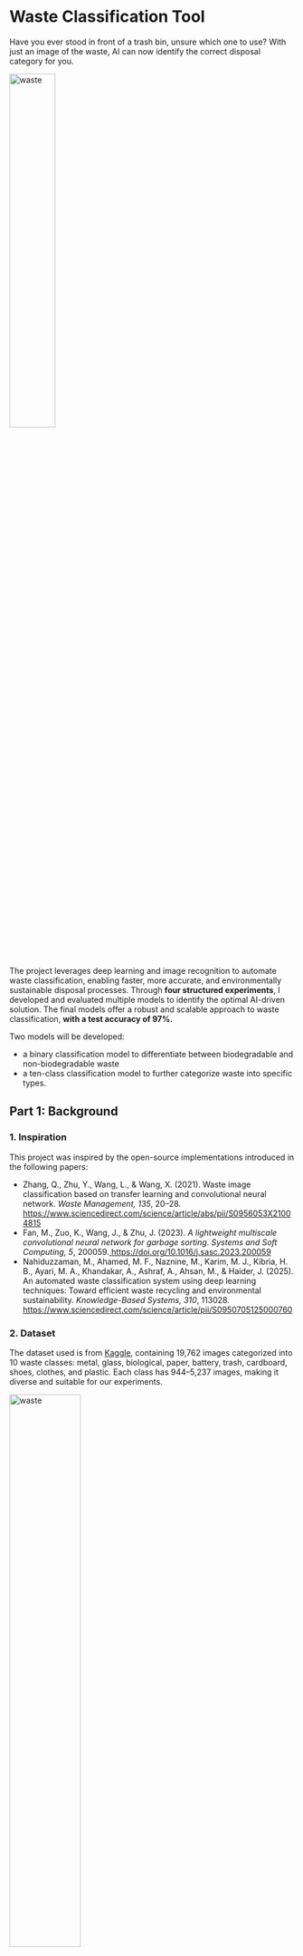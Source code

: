 # Waste Classification Tool

Have you ever stood in front of a trash bin, unsure which one to use? With just an image of the waste, AI can now identify the correct disposal category for you.

<img src="images/waste.png" alt="waste" style="width:40%;" />

The project leverages deep learning and image recognition to automate waste classification, enabling faster, more accurate, and environmentally sustainable disposal processes. Through **four structured experiments**, I developed and evaluated multiple models to identify the optimal AI-driven solution. The final models offer a robust and scalable approach to waste classification, **with a test accuracy of 97%.**

Two models will be developed:

- a binary classification model to differentiate between biodegradable and non-biodegradable waste
- a ten-class classification model to further categorize waste into specific types. 

## Part 1: Background

### 1. Inspiration

This project was inspired by the open-source implementations introduced in the following papers:

- Zhang, Q., Zhu, Y., Wang, L., & Wang, X. (2021). Waste image classification based on transfer learning and convolutional neural network. *Waste Management, 135*, 20–28.[ ](https://www.sciencedirect.com/science/article/abs/pii/S0956053X21004815)https://www.sciencedirect.com/science/article/abs/pii/S0956053X21004815
- Fan, M., Zuo, K., Wang,  J., & Zhu, J. (2023). *A  lightweight multiscale convolutional neural network for garbage sorting*.  *Systems and Soft Computing, 5*,     200059.[ ](https://doi.org/10.1016/j.sasc.2023.200059)https://doi.org/10.1016/j.sasc.2023.200059
- Nahiduzzaman, M., Ahamed, M. F., Naznine, M., Karim, M. J., Kibria, H. B., Ayari, M. A., Khandakar, A., Ashraf, A., Ahsan, M., & Haider, J. (2025). An automated waste classification system using deep learning techniques: Toward efficient waste recycling and environmental sustainability. *Knowledge-Based Systems, 310*, 113028. https://www.sciencedirect.com/science/article/pii/S0950705125000760

### 2. Dataset

The dataset used is from [Kaggle](https://www.kaggle.com/datasets/sumn2u/garbage-classification-v2), containing 19,762 images categorized into 10 waste classes: metal, glass, biological, paper, battery, trash, cardboard, shoes, clothes, and plastic. Each class has 944–5,237 images, making it diverse and suitable for our experiments. 

<img src="images/dataset1.png" alt="waste" style="width:50%;" />

To prepare data for the binary classification model, I perform **label engineering** by grouping the original classes into biodegradable (biological, paper, clothes, shoes, cardboard) and non-biodegradable (metal, glass, battery, trash, plastic) categories. This results in 11,806 images labeled as biodegradable and 7,956 as non-biodegradable.

<img src="images/dataset2.png" alt="waste" style="width:50%;" />

To reliably fine-tune our models and evaluate their performance, out of 19,762 images, I split the dataset into training (70%), validation (15%), and test (15%) sets. 

### 3. Performance Evaluation Methods

Performance metrics include:

- accuracy (the proportion of correct predictions)
- precision (the proportion of true positives among all positive predictions)
- recall (the proportion of actual positives correctly identified)
- F1 score (the harmonic mean of precision and recall)

To enhance model transparency, I employ heatmaps to visualize the key regions influencing model predictions, where warmer colors indicate higher importance. 

<img src="images/example-heatmap.png" alt="waste" style="width:30%;" />

## Part 2: Methods

### 1. Convolutional Neural Network

The core deep learning algorithm used in this project is the Convolutional Neural Network (CNN), which is particularly effective for image classification tasks due to its ability to automatically learn spatial hierarchies of features. A typical CNN architecture consists of convolutional layers, pooling layers, flatten layers, and fully connected layers, each contributing uniquely to the learning process. 

- Convolutional layers apply learnable filters across the input image to extract spatial features such as edges, textures, and shapes. 
- Pooling layers reduce the spatial dimensions of the feature maps, preserving essential information. 
- The flatten layer reshapes the multi-dimensional feature maps into a one-dimensional vector, which is then passed to fully connected layers. 
- For the binary classification model, a sigmoid activation function is used in the output layer to generate binary classification results. For the ten-class classification model, a softmax activation function is employed.

### 2. Dual-Path Convolutional Neural Network

The Dual-Path Convolutional Neural Network (DP-CNN) has been shown to be effective in waste classification tasks. This architecture incorporates parallel convolutional layers with varying kernel sizes, enabling the model to capture features at multiple spatial scales. In CNNs, the kernel size defines the dimensions of the filter applied to the input image, which in turn determines the receptive field—the portion of the image the model processes at a time. Smaller kernels are effective for detecting fine-grained details, while larger kernels capture broader, more global features. By extracting feature maps in parallel using diverse kernel sizes and aggregating them through concatenation layers, the DP-CNN enhances the model’s adaptability to variations in object size and orientation within waste images. 

### 3. Transfer Learning

Leveraging pre-trained models such as ResNet and DenseNet, originally trained on the large-scale ImageNet dataset, has proven effective for waste classification tasks. ImageNet contains over 14 million labeled images across thousands of categories and is widely used for training and benchmarking image classification models. A list of ImageNet pre-trained models is available on the [MathWorks](https://www.mathworks.com/help/deeplearning/ug/pretrained-convolutional-neural-networks.html) website. In the experiments, I evaluate which of these pre-trained models best aligns with our dataset. These models serve as the base for our transfer learning approach, where I experiment with two strategies: freezing all layers of the base model or selectively unfreezing certain layers to allow fine-tuning.

### 4. Regularization Techniques

To reduce overfitting and improve model generalization, several regularization techniques are employed. 

- Dropout layers are added after fully connected layers to randomly deactivate a portion of neurons during training, preventing the model from becoming overly reliant on specific features. 
- Early stopping is applied to halt training when the validation loss or accuracy does not improve for more than five consecutive epochs. 
- In the Extreme Learning Machine (explained later), L2 regularization is used to penalize large weights by adding a regularization term to the loss function. 
- Data augmentation is applied to the training set using image transformations such as horizontal flipping, and zooming, which increases dataset diversity and enhances model robustness.

### 5. Ensemble-Extreme Learning Machine (En-ELM)

This method is inspired by the prior research on automated waste classification systems. The Extreme Learning Machine (ELM) is a single-hidden-layer feedforward neural network in which the input weights are randomly assigned and fixed, while only the output weights are learned. This architecture enables exceptionally fast training while maintaining strong generalization performance.

Two variants of the Extreme Learning Machine are used: the Pseudo-Inverse Extreme Learning Machine (PI-ELM) and the L2-Regularized Extreme Learning Machine (L2-RELM).

- In PI-ELM, the output weights are computed using the Moore-Penrose pseudoinverse of the hidden layer matrix, with a sigmoid function serving as the activation function. This approach is particularly efficient when the number of hidden neurons exceeds the number of training samples. 
- L2-RELM incorporates an L2 penalty on the output weights to mitigate overfitting.

My ensemble-based Extreme Learning Machine averages the outputs of both PI-ELM and L2-RELM, resulting in more balanced and reliable predictions.

### 6. Explainable AI

Explainable AI (XAI) techniques are employed to visualize the influential image regions that drive model decisions, thereby enhancing model transparency. In this study, Gradient-weighted Class Activation Mapping (Grad-CAM) is used to generate heatmaps that illustrate model attention across all four experiments. Grad-CAM highlights the most important regions in an image by leveraging the gradients of the output with respect to the final convolutional layer.

## Part 3: Experiments

### Experimental Framework Overview

I designed **four structured experiments** to develop robust waste image classification models. 

- **The first experiment** employed transfer learning on a simplified binary classification task to evaluate the effectiveness of ImageNet pre-trained models for my specific use case. The goal was to classify waste images as either biodegradable or non-biodegradable.
- **The second experiment** extended the transfer learning approach to a more complex ten-class classification task. This experiment aimed to identify the most effective pre-trained model for classifying images into ten categories: metal, glass, biological, paper, battery, trash, cardboard, shoes, clothes, and plastic.
- **In the third experiment**, I enhanced the best-performing model from Experiment 2 by integrating a Dual-Path Convolutional Neural Network (DP-CNN) structure to improve feature extraction and overall classification performance for the ten classes. 
- **The fourth experiment** explored the impact of an ensemble Extreme Learning Machine (En-ELM) applied to the features extracted from the best transfer learning model identified in Experiment 2. This aimed to further boost classification performance.

Across all four experiments, I evaluated model performance using test accuracy, confusion matrices, and Explainable AI techniques. These experiments ultimately yielded the best-performing models for both binary and ten-class waste image classification tasks.

### Experiment 1: Binary Classification using Transfer Learning

I applied transfer learning to perform binary classification of waste images into biodegradable and non-biodegradable categories. 

I selected MobileNetV2, a lightweight model pre-trained on ImageNet, comprising 3.5 million parameters and 154 layers. All base layers of MobileNetV2 were frozen to preserve the learned weights, allowing the model to function purely as a feature extractor. 

<img src="images/experiment1_model.png" alt="waste" style="width:50%;" />

Despite minimal fine-tuning, the model achieved a test accuracy of 97.2%, with 98.0% accuracy on biodegradable items and 96.1% accuracy on non-biodegradable items. The confusion matrix for the test set is shown below. 

<img src="images/experiment1_result.png" alt="waste" style="width:50%;" />

These results suggest that MobileNetV2 was able to generalize effectively across the two major waste categories with only shallow adaptation. Grad-CAM visualizations further validate the robust performance of the binary classification model. As illustrated below, the model accurately attends to meaningful image features while ignoring irrelevant background areas. 

<img src="images/experiment1_pic1.png" alt="waste" style="width:20%;" />

<img src="images/experiment1_pic2.png" alt="waste" style="width:20%;" />

### Experiment 2: Ten-Class Classification using Transfer Learning

For the ten-class classification task, I explored the following popular pre-trained models on ImageNet: 

- MobilenetV2 (3.5M parameters)
- DenseNet201(20M parameters)
- ResNet101(44.6M parameters). 

These architectures were chosen based on their performance in image recognition benchmarks and their varying computational complexities.

For all trials in this experiment, the model architecture remained consistent. 

<img src="/Users/apple/Desktop/waste/images/experiment2_model.png" style="zoom: 50%;" />

The only variations across trials were the choice of base model and the specific transfer learning strategy applied. Initially, I evaluated each model with all base layers frozen. Under this configuration.

- MobileNetV2, the most lightweight model, achieved a test accuracy of 92.0%
- DenseNet201, the second most lightweight option, outperformed others with a test accuracy of 93.4%
- ResNet101 achieved 93.3%

Among the three, **DenseNet201** offered the best balance between model size and classification performance, making it the optimal choice for further experimentation.

To further improve model performance, I conducted a fine-tuning trial by unfreezing the last 20 layers of DenseNet201. This adjustment increased the number of trainable parameters from approximately 490,000 to 1M. Compared to the fully frozen configuration, which yielded a test accuracy of 93.4%, the fine-tuned model achieved an improved accuracy of **95.0%**. This enhancement represents the optimal performance attained using DenseNet201, with the last 20 layers unfrozen during training.

The confusion matrix indicates that the DenseNet201 model performed consistently well across all categories, with particularly strong accuracy on well-represented classes such as clothes and glass. However, some misclassification persisted between visually similar categories—most notably between plastic and metal—suggesting opportunities for further improvement through more advanced architectures and fine-tuning strategies.

<img src="/Users/apple/Desktop/waste/images/experiment2_result.png" style="zoom:67%;" />

The attention heatmap demonstrates that the model effectively captures the overall structure of the input images (indicated by warmer regions), but tends to overlook finer details (represented by cooler areas). These limitations motivate the use of more advanced techniques in subsequent experiments to enhance classification precision. 

<img src="/Users/apple/Desktop/waste/images/experiment2_pic.png" alt="image-20250527195802485" style="zoom:50%;" />

### Experiment 3: Ten-Class Classification using Transfer Learning with DP-CNN

In the third experiment, which focused on ten-class waste classification, I enhanced our best-performing pre-trained model—DenseNet201—by integrating it with a Dual-Path Convolutional Neural Network (DP-CNN) module to improve multi-scale feature extraction. 

In the enhanced architecture, feature maps extracted from DenseNet201 were fed into three parallel convolutional branches with kernel sizes of 7×7, 5×5, and 3×3. These outputs were then concatenated to form a richer, multi-scale representation before the final classification layer. This design aimed to complement DenseNet’s deep hierarchical learning with parallel pathways that explicitly capture both coarse and fine-grained spatial patterns. 

<img src="/Users/apple/Desktop/waste/images/experiment3_model.png" style="zoom:67%;" />

However, despite its conceptual advantages, the DenseNet + DP-CNN hybrid did not outperform the baseline DenseNet model. The test accuracy plateaued at approximately **92–93%**, offering no tangible improvement over the simpler transfer learning setup. Additionally, model performance was inconsistent across different waste categories, as indicated by the confusion matrix. Some classes experienced more than 15 misclassifications, particularly among visually similar items such as *plastic*, *glass*, and *metal*. 

<img src="/Users/apple/Desktop/waste/images/experiment3_result.png" style="zoom:50%;" />

In addition, Grad-CAM visualizations reveal that the model often overlooks fine-grained object details while disproportionately focusing on background regions.  

<img src="/Users/apple/Desktop/waste/images/experiment3_pic.png" style="zoom:50%;" />

### Experiment 4: Ten-Class Classification using Transfer Learning with En-ELM

In this experiment, I built upon the optimal model from Experiment 2 by integrating an Ensemble Extreme Learning Machine. The goal was to assess whether the lightweight, closed-form training mechanism of the ELM ensemble could surpass the 95% test accuracy benchmark established previously. 

#### Step 1: Feature Extraction

I began by loading the optimal model obtained in Experiment 2 (DenseNet with the last 20 layers unfrozen) and extracting feature maps from its fully connected layer. These 256-dimensional feature representations served as input to our Extreme Learning Machine (ELM) ensemble.

#### Step 2: Feature Data Pre-processing

As the Extreme Learning Machine is a feedforward neural network, proper data preprocessing is essential prior to training. I applied standardization to all 256-dimensional feature representations and used one-hot encoding for the ten class labels.

#### Step 3: En-ELM Training Setup

I integrated two variants—Pseudoinverse ELM (PI-ELM) and Ridge-Regularized ELM (L2-RELM)—into our En-ELM. Both variants share the same random projection for the hidden layer but differ in how the output weights are computed: PI-ELM emphasizes maximal fitting using the Moore-Penrose pseudoinverse, while L2-RELM introduces L2 regularization to promote stable generalization. 

```python
# PI-ELM
def elm_train_pinv(X, Y, n_hidden):
    W = np.random.randn(X.shape[1], n_hidden)
    b = np.random.randn(n_hidden)
    H = 1 / (1 + np.exp(- (X @ W + b[np.newaxis, :])))  # activation function: Sigmoid
    beta = pinv(H) @ Y
    return W, b, beta

# L2-RELM
def elm_train_ridge(X, Y, n_hidden, alpha):
    W = np.random.randn(X.shape[1], n_hidden)
    b = np.random.randn(n_hidden)
    H = 1 / (1 + np.exp(- (X @ W + b[np.newaxis, :])))  # activation function: Sigmoid
    A = H.T @ H + alpha * np.eye(n_hidden)
    beta = np.linalg.inv(A) @ H.T @ Y
    return W, b, beta

# Prediction Function
def elm_predict(X, W, b, beta):
    H = 1 / (1 + np.exp(- (X @ W + b[np.newaxis, :])))  # activation function: Sigmoid
    return H @ beta
```

During inference, I compute the element-wise average of their raw class score outputs and select the class with the highest combined score. This simple ensemble strategy consistently outperforms either variant individually, offering the advantages of fast, closed-form training and enhanced robustness to feature noise.

#### Step 4: Hyper-parameter Search

A grid search was conducted on the training and validation sets to identify the optimal hyperparameters for the Ensemble ELM. Specifically, I tested different numbers of hidden neurons (e.g., 500, 1000) and L2 regularization values (e.g., 0.01, 0.001, 0.0001). Validation accuracy was computed for all combinations, and the highest accuracy of 96.8% was achieved with 1,000 hidden units and an L2 penalty of 0.0001.

#### Step 5: Final Prediction

Using the optimal hyperparameters—1,000 hidden units and an L2 penalty of 0.0001—I evaluated the model on the test set. This final evaluation achieved an overall accuracy of 97.3%, surpassing the 95% benchmark established in Experiment 2. As shown in the confusion matrix, the number of misclassifications per class was significantly reduced. Furthermore, all classes achieved precision, recall, and F1-scores above 90%, with most exceeding 97%. These results demonstrate that the model delivers robust and stable performance across all categories, establishing it as the optimal model among all four experiments.

<img src="/Users/apple/Desktop/waste/images/experiment4_result1.png" style="zoom:67%;" />

<img src="/Users/apple/Desktop/waste/images/experiment4_result2.png" style="zoom:50%;" />

### Experiment Results 

|                   |           **Experiment 1**           |                       **Experiment 2**                       |       **Experiment 3**        |            **Experiment 4**             |
| ----------------- | :----------------------------------: | :----------------------------------------------------------: | :---------------------------: | :-------------------------------------: |
| **Approach**      |   Transfer Learning with MobileNet   | Transfer Learning with DenseNet (the last 20 layers unfrozen) | Transfer Learning with DP-CNN |      Transfer Learning with En-ELM      |
| **Test Accuracy** |                97.2%                 |                             95%                              |              93%              |                  97.3%                  |
| **Conclusion**    | The best binary classification model |     DenseNet201 is the most effective pre-trained model      |        No improvement         | The best ten-class classification model |

Experiment 1 achieved the best performance in binary classification, attaining a test accuracy of **97.2%** using transfer learning with the pre-trained MobileNetV2 model to classify waste images as either biodegradable or non-biodegradable.

Experiment 4 delivered the highest accuracy in ten-class classification, reaching a test accuracy of **97.3%** by combining DenseNet201 (with the last 20 layers unfrozen) and an Ensemble Extreme Learning Machine (En-ELM).

## Part 4: Conclusion

For the automated waste image classification tool, we delivered two final models: one for binary classification and one for ten-class classification. The binary model distinguishes between biodegradable and non-biodegradable waste, while the ten-class model assigns waste images to one of ten categories—metal, glass, biological, paper, battery, trash, cardboard, shoes, clothes, and plastic—enabling customizable applications based on user needs.

- **The binary classification model, based on MobileNetV2, achieved a test accuracy of 97.2% with minimal fine-tuning.** Its strong generalization capability and visual explainability make it well-suited for real-time deployment in public spaces or on mobile devices.

- **The ten-class classification model integrates DenseNet201 (with the last 20 layers unfrozen) and an Ensemble Extreme Learning Machine (En-ELM). This approach achieved a test accuracy of 97.3% and demonstrated consistently strong performance across all classes.** The results highlight the effectiveness of combining deep feature extraction with fast, robust classifiers to deliver both high precision and stable predictions.
